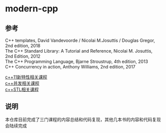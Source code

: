 # modern-cpp  

## 参考  

C++ templates, David Vandevoorde / Nicolai M.Josuttis / Douglas Gregor, 2nd edition, 2018  
The C++ Standard Library: A Tutorial and Reference, Nicolai M. Josuttis, 2nd Edition, 2012  
The C++ Programming Language, Bjarne Stroustrup, 4th edition, 2013  
C++ Concurrency in action, Anthony Williams, 2nd edition, 2017  

[c++11新特性相关课程](https://www.bilibili.com/video/BV1QL4y1s7mC?p=49&vd_source=4b75b13c678ed297c8d0ed42e806f46b)  
[c++并发相关课程](https://www.bilibili.com/video/BV1Yb411L7ak?p=5&spm_id_from=pageDriver&vd_source=4b75b13c678ed297c8d0ed42e806f46b)  
[c++STL相关课程](https://www.bilibili.com/video/BV1hb411j7mu?p=35&vd_source=4b75b13c678ed297c8d0ed42e806f46b)  

## 说明

本仓库目前完成了三门课程的内容总结和代码复现，其他几本书的内容和代码复现会陆续完成  
